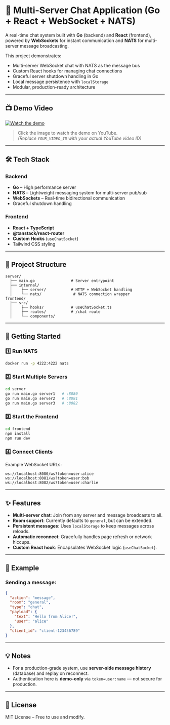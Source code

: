 # 🚀 Multi-Server Chat Application (Go + React + WebSocket + NATS)

A real-time chat system built with **Go** (backend) and **React** (frontend), powered by **WebSockets** for instant communication and **NATS** for multi-server message broadcasting.

This project demonstrates:
- Multi-server WebSocket chat with NATS as the message bus
- Custom React hooks for managing chat connections
- Graceful server shutdown handling in Go
- Local message persistence with `localStorage`
- Modular, production-ready architecture

---

## 📺 Demo Video

[![Watch the demo](https://img.youtube.com/vi/YOUR_VIDEO_ID/maxresdefault.jpg)](https://youtu.be/YOUR_VIDEO_ID)
> Click the image to watch the demo on YouTube.  
> _(Replace `YOUR_VIDEO_ID` with your actual YouTube video ID)_

---

## 🛠 Tech Stack

### Backend
- **Go** – High performance server
- **NATS** – Lightweight messaging system for multi-server pub/sub
- **WebSockets** – Real-time bidirectional communication
- Graceful shutdown handling

### Frontend
- **React + TypeScript**
- **@tanstack/react-router**
- **Custom Hooks** (`useChatSocket`)
- Tailwind CSS styling

---

## 📂 Project Structure
```
server/
  ├── main.go                # Server entrypoint
  ├── internal/
  │    ├── server/           # HTTP + WebSocket handling
  │    └── nats/              # NATS connection wrapper
frontend/
  ├── src/
  │    ├── hooks/            # useChatSocket.ts
  │    ├── routes/           # /chat route
  │    └── components/       
```

---

## 🚦 Getting Started

### 1️⃣ Run NATS
```bash
docker run -p 4222:4222 nats
```

### 2️⃣ Start Multiple Servers
```bash
cd server
go run main.go server1   # :8080
go run main.go server2   # :8081
go run main.go server3   # :8082
```

### 3️⃣ Start the Frontend
```bash
cd frontend
npm install
npm run dev
```

### 4️⃣ Connect Clients
Example WebSocket URLs:
```
ws://localhost:8080/ws?token=user:alice
ws://localhost:8081/ws?token=user:bob
ws://localhost:8082/ws?token=user:charlie
```

---

## ✨ Features
- **Multi-server chat**: Join from any server and message broadcasts to all.
- **Room support**: Currently defaults to `general`, but can be extended.
- **Persistent messages**: Uses `localStorage` to keep messages across reloads.
- **Automatic reconnect**: Gracefully handles page refresh or network hiccups.
- **Custom React hook**: Encapsulates WebSocket logic (`useChatSocket`).

---

## 📌 Example
### Sending a message:
```json
{
  "action": "message",
  "room": "general",
  "type": "chat",
  "payload": {
    "text": "Hello from Alice!",
    "user": "alice"
  },
  "client_id": "client-123456789"
}
```

---

## 💡 Notes
- For a production-grade system, use **server-side message history** (database) and replay on reconnect.
- Authentication here is **demo-only** via `token=user:name` — not secure for production.

---

## 📜 License
MIT License – Free to use and modify.

